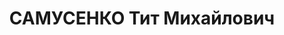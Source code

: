 ---
title: САМУСЕНКО Тит Михайлович
description: 'Род. в 1902, Витебская губ., ст. Городок, украинец, обр.: низшее, б/п.
  Проживал: г. Иркутск. Директор спеццеха Иркутского завода им. Куйбышева

  Арестован 16.08.1937. Обв. по ст. 58-1а, 58-8, 58-9, 58-11. Приговор: ВК ВС СССР,
  25.10.1937 – ВМН. Расстрелян 25.10.1937.

  Реабилитирован 15.03.1958'
---